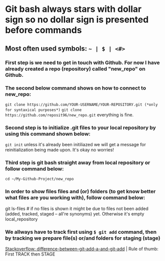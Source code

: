 # Git bash always stars with dollar sign so no dollar sign is presented before commands
## Most often used symbols: ``` ~ | $ | <#> ```

### First step is we need to get in touch with Github. For now I have already created a repo (repository) called "new_repo" on Github.
### The second below command shows on how to connect to new_repo:
``` git clone https://github.com/YOUR-USERNAME/YOUR-REPOSITORY.git (*only for syntaxical purposes*) ```
``` git clone https://github.com/reposit96/new_repo.git ``` everything is fine.

### Second step is to initialize .git files to your local repository by using this command shown below:
``` git init ``` unless it's already been initiliazed we will get a message for reinitialization being made upon. It's okay no worries!

### Third step is git bash straight away from local repository or follow command below:
``` cd ~/My-Github-Project/new_repo ```
### In order to show files files and (or) folders (to get know better what files are you working with), follow command below:
git ls-files # if no files is shown it might be due to files not been added (added, tracked, staged – all're synonyms) yet. Otherwise it's empty local_repository
### We allways have to track first using  ``` $ git add ``` command, then by tracking we prepare file(s) or/and folders for staging (stage)
[Stackoverflow: difference-between-git-add-a-and-git-add](https://stackoverflow.com/questions/572549/difference-between-git-add-a-and-git-add) | Rule of thumb: First TRACK then STAGE

